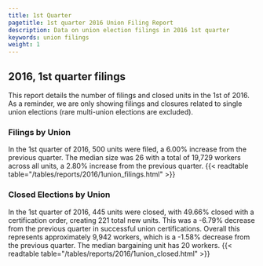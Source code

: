 ```yaml
---
title: 1st Quarter 
pagetitle: 1st quarter 2016 Union Filing Report
description: Data on union election filings in 2016 1st quarter 
keywords: union filings
weight: 1
---
```


## 2016, 1st quarter filings

This report details the number of filings and closed units in the 1st of 2016. As a reminder, we are only showing filings and closures related to single union elections (rare multi-union elections are excluded).

### Filings by Union
In the 1st quarter of 2016, 500 units were filed, a 6.00% increase from the previous quarter. The median size was 26 with a total of 19,729 workers across all units, a 2.80% increase from the previous quarter.
{{< readtable table="/tables/reports/2016/1union_filings.html" >}}

### Closed Elections by Union
In the 1st quarter of 2016, 445 units were closed, with 49.66% closed with a certification order, creating 221 total new units. This was a -6.79% decrease from the previous quarter in successful union certifications. Overall this represents approximately 9,942 workers, which is a -1.58% decrease from the previous quarter. The median bargaining unit has 20 workers.
{{< readtable table="/tables/reports/2016/1union_closed.html" >}}
